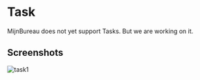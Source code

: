 # Task

MijnBureau does not yet support Tasks. But we are working on it.

## Screenshots

![task1](/img/features/task.png)
